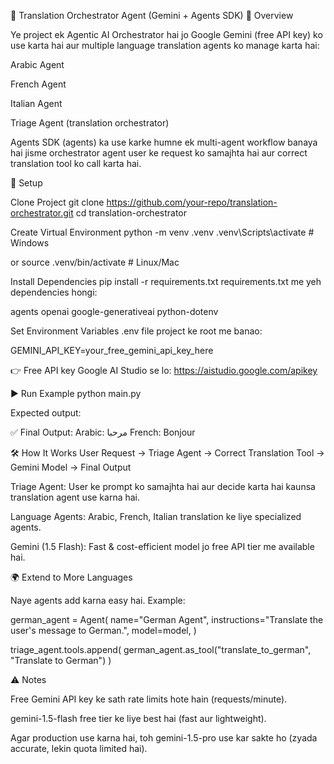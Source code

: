 📘 Translation Orchestrator Agent (Gemini + Agents SDK) 🚀 Overview

Ye project ek Agentic AI Orchestrator hai jo Google Gemini (free API key) ko use karta hai aur multiple language translation agents ko manage karta hai:

Arabic Agent

French Agent

Italian Agent

Triage Agent (translation orchestrator)

Agents SDK (agents) ka use karke humne ek multi-agent workflow banaya hai jisme orchestrator agent user ke request ko samajhta hai aur correct translation tool ko call karta hai.

🔑 Setup

Clone Project git clone https://github.com/your-repo/translation-orchestrator.git cd translation-orchestrator

Create Virtual Environment python -m venv .venv .venv\Scripts\activate # Windows

or
source .venv/bin/activate # Linux/Mac

Install Dependencies pip install -r requirements.txt
requirements.txt me yeh dependencies hongi:

agents openai google-generativeai python-dotenv

Set Environment Variables
.env file project ke root me banao:

GEMINI_API_KEY=your_free_gemini_api_key_here

👉 Free API key Google AI Studio se lo: https://aistudio.google.com/apikey

▶️ Run Example python main.py

Expected output:

✅ Final Output: Arabic: مرحبا French: Bonjour

🛠 How It Works User Request → Triage Agent → Correct Translation Tool → Gemini Model → Final Output

Triage Agent: User ke prompt ko samajhta hai aur decide karta hai kaunsa translation agent use karna hai.

Language Agents: Arabic, French, Italian translation ke liye specialized agents.

Gemini (1.5 Flash): Fast & cost-efficient model jo free API tier me available hai.

🌍 Extend to More Languages

Naye agents add karna easy hai. Example:

german_agent = Agent( name="German Agent", instructions="Translate the user's message to German.", model=model, )

triage_agent.tools.append( german_agent.as_tool("translate_to_german", "Translate to German") )

⚠️ Notes

Free Gemini API key ke sath rate limits hote hain (requests/minute).

gemini-1.5-flash free tier ke liye best hai (fast aur lightweight).

Agar production use karna hai, toh gemini-1.5-pro use kar sakte ho (zyada accurate, lekin quota limited hai).
